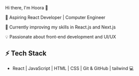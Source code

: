  Hi there, I'm Hoora 🎉

🚀 Aspiring React Developer | Computer Engineer  

🌱 Currently improving my skills in React.js and Next.js 

💡 Passionate about front-end development and UI/UX  

## ⚡ Tech Stack

- React | JavaScript | HTML | CSS | Git & GitHub | tailwind 💻
